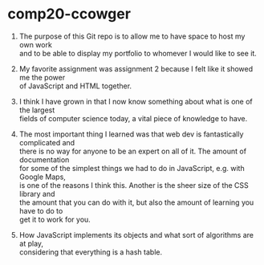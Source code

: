 # comp20-ccowger

1. The purpose of this Git repo is to allow me to have space to host my own work  
and to be able to display my portfolio to whomever I would like to see it.

2. My favorite assignment was assignment 2 because I felt like it showed me the power  
of JavaScript and HTML together.

3. I think I have grown in that I now know something about what is one of the largest  
fields of computer science today, a vital piece of knowledge to have.

4. The most important thing I learned was that web dev is fantastically complicated and  
there is no way for anyone to be an expert on all of it. The amount of documentation  
for some of the simplest things we had to do in JavaScript, e.g. with Google Maps,  
is one of the reasons I think this. Another is the sheer size of the CSS library and  
the amount that you can do with it, but also the amount of learning you have to do to  
get it to work for you.

5. How JavaScript implements its objects and what sort of algorithms are at play,  
considering that everything is a hash table.